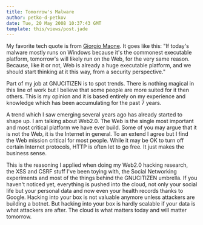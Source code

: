 ```yaml
---
title: Tomorrow's Malware
author: petko-d-petkov
date: Tue, 20 May 2008 10:37:43 GMT
template: this/views/post.jade
---
```


My favorite tech quote is from [Giorgio Maone](http://hackademix.net/). It goes like this: "If today's malware mostly runs on Windows because it's the commonest executable platform, tomorrow's will likely run on the Web, for the very same reason. Because, like it or not, Web is already a huge executable platform, and we should start thinking at it this way, from a security perspective."

Part of my job at GNUCITIZEN is to spot trends. There is nothing magical in this line of work but I believe that some people are more suited for it then others. This is my opinion and it is based entirely on my experience and knowledge which has been accumulating for the past 7 years.

A trend which I saw emerging several years ago has already started to shape up. I am talking about Web2.0. The Web is the single most important and most critical platform we have ever build. Some of you may argue that it is not the Web, it is the Internet in general. To an extend I agree but I find the Web mission critical for most people. While it may be OK to turn off certain Internet protocols, HTTP is often let to go free. It just makes the business sense.

This is the reasoning I applied when doing my Web2.0 hacking research, the XSS and CSRF stuff I've been toying with, the Social Networking experiments and most of the things behind the GNUCITIZEN umbrella. If you haven't noticed yet, everything is pushed into the cloud, not only your social life but your personal data and now even your health records thanks to Google. Hacking into your box is not valuable anymore unless attackers are building a botnet. But hacking into your box is hardly scalable if your data is what attackers are after. The cloud is what matters today and will matter tomorrow.
